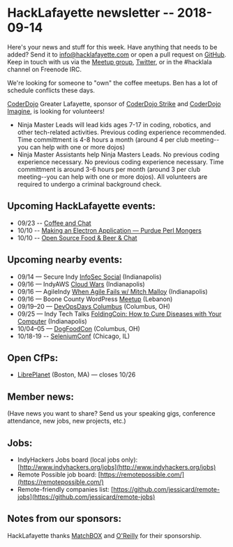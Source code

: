 # HackLafayette newsletter -- 2018-09-14

Here's your news and stuff for this week. Have anything that needs to be added? Send it to info@hacklafayette.com or open a pull request on [GitHub](https://github.com/hacklafayette/newsletter). Keep in touch with us via the [Meetup group](https://www.meetup.com/hacklafayette/), [Twitter](https://twitter.com/hacklafayette), or in the #hacklala channel on Freenode IRC.

We're looking for someone to "own" the coffee meetups. Ben has a lot of schedule conflicts these days.

[CoderDojo](http://www.greaterlafayettecommerce.com/greater-lafayette-coder-dojo) Greater Lafayette, sponsor of [CoderDojo Strike](http://www.signupgenius.com/go/5080945aea62ea5f49-coderdojo) and [CoderDojo Imagine](http://www.signupgenius.com/go/5080945aea62ea5f49-coderdojo1), is looking for volunteers!

- Ninja Master Leads will lead kids ages 7-17 in coding, robotics, and other tech-related activities. Previous coding experience recommended. Time committment is 4-8 hours a month (around 4 per club meeting--you can help with one or more dojos)
- Ninja Master Assistants help Ninja Masters Leads. No previous coding experience necessary.
  No previous coding experience necessary. Time committment is around 3-6 hours per month (around 3 per club meeting--you can help with one or more dojos). All volunteers are required to undergo a criminal background check.

## Upcoming HackLafayette events:
* 09/23 -- [Coffee and Chat](https://www.meetup.com/hacklafayette/events/254211575/) 
* 10/10 -- [Making an Electron Application — Purdue Perl Mongers](https://www.meetup.com/hacklafayette/events/254651782/) 
* 10/10 -- [Open Source Food & Beer & Chat](https://www.meetup.com/hacklafayette/events/254652000/) 


## Upcoming nearby events:
* 09/14 — Secure Indy [InfoSec Social](https://www.meetup.com/SecureIndy/events/253472194/) (Indianapolis)
* 09/16 — IndyAWS [Cloud Wars](https://www.meetup.com/IndyAWS/events/248771987/) (Indianapolis)
* 09/16 — AgileIndy [When Agile Fails w/ Mitch Malloy](https://www.meetup.com/agileindy/events/249665179/) (Indianapolis)
* 09/16 — Boone County WordPress [Meetup](https://www.meetup.com/Boone-County-WordPress-Meetup/events/253972164/) (Lebanon)
* 09/19–20 — [DevOpsDays Columbus](https://www.devopsdays.org/events/2018-columbus) (Columbus, OH)
* 09/25 — Indy Tech Talks [FoldingCoin: How to Cure Diseases with Your Computer](https://www.meetup.com/indy-tech-talks/events/253873221/) (Indianapolis)
* 10/04–05 — [DogFoodCon](http://www.dogfoodcon.com/) (Columbus, OH)
* 10/18-19 -- [SeleniumConf](https://www.seleniumconf.us/) (Chicago, IL)

## Open CfPs:
* [LibrePlanet](https://my.fsf.org/node/20/) (Boston, MA) — closes 10/26

## Member news:

(Have news you want to share? Send us your speaking gigs, conference attendance, new jobs, new projects, etc.)

## Jobs:

- IndyHackers Jobs board (local jobs only): [http://www.indyhackers.org/jobs](http://www.indyhackers.org/jobs)
- Remote Possible job board: [https://remotepossible.com/](https://remotepossible.com/)
- Remote-friendly companies list: [https://github.com/jessicard/remote-jobs](https://github.com/jessicard/remote-jobs)

## Notes from our sponsors:

HackLafayette thanks [MatchBOX](http://matchboxstudio.org/) and [O'Reilly](http://www.oreilly.com/) for their sponsorship.
